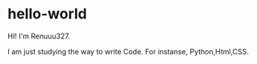 # hello-world
HI! I'm Renuuu327.

I am just studying the way to write Code. For instanse, Python,Html,CSS.
